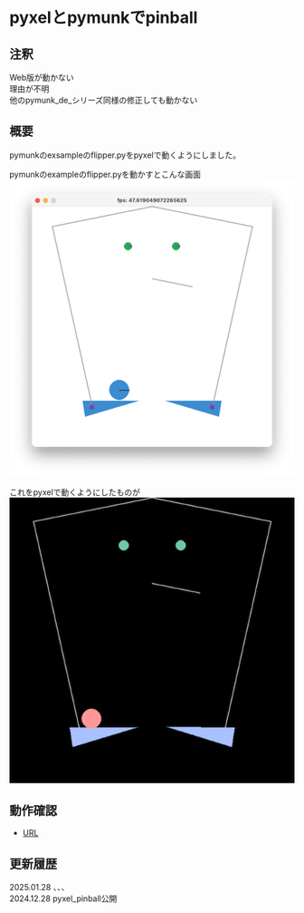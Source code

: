# pyxelとpymunkでpinball

## 注釈
Web版が動かない  
理由が不明  
他のpymunk_de_シリーズ同様の修正しても動かない  

## 概要
pymunkのexsampleのflipper.pyをpyxelで動くようにしました。  

pymunkのexampleのflipper.pyを動かすとこんな画面  
![SS](pymunk_flipper.png)

これをpyxelで動くようにしたものが  
![SS](pyxel_flipper.png)

## 動作確認
- [URL](https://sanbunno-ichi.github.io/pinball/)

## 更新履歴
2025.01.28 、、、  
2024.12.28 pyxel_pinball公開

